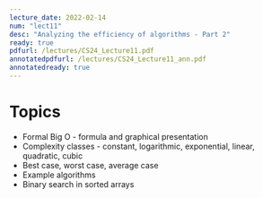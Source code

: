 ```yaml
---
lecture_date: 2022-02-14
num: "lect11"
desc: "Analyzing the efficiency of algorithms - Part 2"
ready: true
pdfurl: /lectures/CS24_Lecture11.pdf
annotatedpdfurl: /lectures/CS24_Lecture11_ann.pdf
annotatedready: true	
---
```


# Topics

* Formal Big O - formula and graphical presentation
* Complexity classes - constant, logarithmic, exponential, linear, quadratic, cubic
* Best case, worst case, average case
* Example algorithms
* Binary search in sorted arrays
